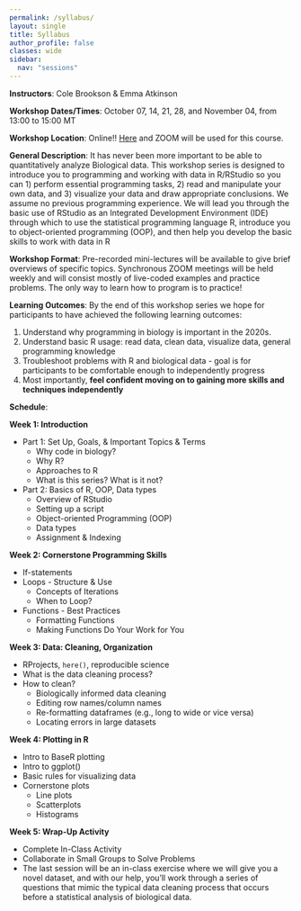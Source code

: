 ```yaml
---
permalink: /syllabus/
layout: single
title: Syllabus
author_profile: false
classes: wide
sidebar:
  nav: "sessions"
---
```


**Instructors**: Cole Brookson & Emma Atkinson

**Workshop Dates/Times**: October 07, 14, 21, 28, and November 04, from 13:00 to 15:00 MT

**Workshop Location**: Online!! [Here](/index/) and ZOOM will be used for this course.

**General Description**:
It has never been more important to be able to quantitatively analyze Biological data. This workshop series is designed to introduce you to programming and working with data in R/RStudio so you can 1) perform essential programming tasks, 2) read and manipulate your own data, and 3) visualize your data and draw appropriate conclusions. We assume no previous programming experience. We will lead you through the basic use of RStudio as an Integrated Development Environment (IDE) through which to use the statistical programming language R, introduce you to object-oriented programming (OOP), and then help you develop the basic skills to work with data in R

**Workshop Format**: Pre-recorded mini-lectures will be available to give brief overviews of specific topics. Synchronous ZOOM meetings will be held weekly and will consist mostly of live-coded examples and practice problems. The only way to learn how to program is to practice!

**Learning Outcomes**: By the end of this workshop series we hope for participants to have achieved the following learning outcomes:
1. Understand why programming in biology is important in the 2020s.
2. Understand basic R usage: read data, clean data, visualize data, general programming knowledge
3. Troubleshoot problems with R and biological data - goal is for participants to be comfortable enough to independently progress
4. Most importantly, **feel confident moving on to gaining more skills and techniques independently**

**Schedule**:

**Week 1: Introduction**
  - Part 1: Set Up, Goals, & Important Topics & Terms
    - Why code in biology?
    - Why R?
    - Approaches to R
    - What is this series? What is it not?
  - Part 2: Basics of R, OOP, Data types
    - Overview of RStudio
    - Setting up a script
    - Object-oriented Programming (OOP)
    - Data types
    - Assignment & Indexing

**Week 2: Cornerstone Programming Skills**
  - If-statements
  - Loops - Structure & Use
    - Concepts of Iterations
    - When to Loop?
  - Functions - Best Practices
    - Formatting Functions
    - Making Functions Do Your Work for You

**Week 3: Data: Cleaning, Organization**
  - RProjects, `here()`, reproducible science
  - What is the data cleaning process?
  - How to clean?
    - Biologically informed data cleaning
    - Editing row names/column names
    - Re-formatting dataframes (e.g., long to wide or vice versa)
    - Locating errors in large datasets

**Week 4: Plotting in R**
  - Intro to BaseR plotting
  - Intro to ggplot()
  - Basic rules for visualizing data
  - Cornerstone plots
    - Line plots
    - Scatterplots
    - Histograms

**Week 5: Wrap-Up Activity**
  - Complete In-Class Activity
  - Collaborate in Small Groups to Solve Problems
  - The last session will be an in-class exercise where we will give you a novel dataset, and with our help, you’ll work through a series of questions that mimic the typical data cleaning process that occurs before a statistical analysis of biological data.

